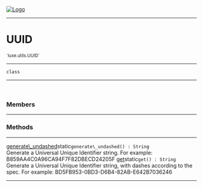 
[![Logo](../../../images/logo.png)](../../../api/index.html)

---



<h1>UUID</h1>
<small>`luxe.utils.UUID`</small>



---

`class`

---

&nbsp;
&nbsp;



<h3>Members</h3> <hr/>





<h3>Methods</h3> <hr/><span class="method apipage">
            <a name="generate_undashed"><a class="lift" href="#generate_undashed">generate\_undashed</a></a><span class="inline-block static">static</span><code class="signature apipage">generate\_undashed() : String</code><br/><span class="small_desc_flat">Generate a Universal Unique Identifier string.
        For example: B859AA4C0A96CA94F7F82DBECD24205F</span>
        </span>
    <span class="method apipage">
            <a name="get"><a class="lift" href="#get">get</a></a><span class="inline-block static">static</span><code class="signature apipage">get() : String</code><br/><span class="small_desc_flat">Generate a Universal Unique Identifier string, with dashes according to the spec.
        For example: BD5FB953-0BD3-D6B4-82AB-E642B7036246</span>
        </span>
    





---

&nbsp;
&nbsp;
&nbsp;
&nbsp;